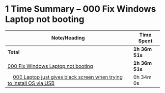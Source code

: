 # 1 Time Summary – 000 Fix Windows Laptop not booting

|Note/Heading|Time Spent|
|------------|----------|
|**Total**|**1h 36m 51s**|
|[000 Fix Windows Laptop not booting](../../../../../../lan/topics/tooling/windows/tasks/2025/000%20Fix%20Windows%20Laptop%20not%20booting/000%20Fix%20Windows%20Laptop%20not%20booting.md)|**1h 36m 51s**|
|    [000 Laptop just gives black screen when trying to install OS via USB](../../../../../../lan/topics/tooling/windows/tasks/2025/000%20Fix%20Windows%20Laptop%20not%20booting/issues/000%20Laptop%20just%20gives%20black%20screen%20when%20trying%20to%20install%20OS%20via%20USB.md)|0h 34m 0s|

